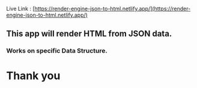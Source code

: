 Live Link : [https://render-engine-json-to-html.netlify.app/](https://render-engine-json-to-html.netlify.app/)

## This app will render HTML from JSON data.

### Works on specific Data Structure.

# Thank you
